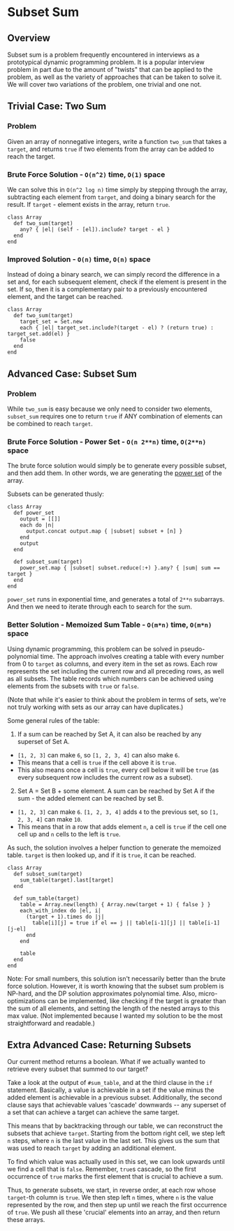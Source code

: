 # Subset Sum

## Overview

Subset sum is a problem frequently encountered in interviews as a prototypical dynamic programming problem. It is a popular interview problem in part due to the amount of "twists" that can be applied to the problem, as well as the variety of approaches that can be taken to solve it. We will cover two variations of the problem, one trivial and one not.

## Trivial Case: Two Sum

### Problem

Given an array of nonnegative integers, write a function `two_sum` that takes a `target`, and returns `true` if two elements from the array can be added to reach the target.

### Brute Force Solution - `O(n^2)` time, `O(1)` space

We can solve this in `O(n^2 log n)` time simply by stepping through the array, subtracting each element from `target`, and doing a binary search for the result. If `target` - element exists in the array, return `true`. 

    class Array
      def two_sum(target)
        any? { |el| (self - [el]).include? target - el }
      end
    end

### Improved Solution - `O(n)` time, `O(n)` space

Instead of doing a binary search, we can simply record the difference in a set and, for each subsequent element, check if the element is present in the set. If so, then it is a complementary pair to a previously encountered element, and the target can be reached.

    class Array
      def two_sum(target)
        target_set = Set.new
        each { |el| target_set.include?(target - el) ? (return true) : target_set.add(el) }
        false
      end
    end

## Advanced Case: Subset Sum

### Problem

While `two_sum` is easy because we only need to consider two elements, `subset_sum` requires one to return `true` if ANY combination of elements can be combined to reach `target`. 

### Brute Force Solution - Power Set - `O(n 2**n)` time, `O(2**n)` space

The brute force solution would simply be to generate every possible subset, and then add them. In other words, we are generating the [power set](link) of the array.

Subsets can be generated thusly:

    class Array
      def power_set
        output = [[]]
        each do |n|
          output.concat output.map { |subset| subset + [n] }
        end
        output
      end

      def subset_sum(target)
        power_set.map { |subset| subset.reduce(:+) }.any? { |sum| sum == target }
      end
    end

`power_set` runs in exponential time, and generates a total of `2**n` subarrays. And then we need to iterate through each to search for the sum.

### Better Solution - Memoized Sum Table - `O(m*n)` time, `O(m*n)` space

Using dynamic programming, this problem can be solved in pseudo-polynomial time. The approach involves creating a table with every number from 0 to `target` as columns, and every item in the set as rows. Each row represents the set including the current row and all preceding rows, as well as all subsets. The table records which numbers can be achieved using elements from the subsets with `true` or `false`.

(Note that while it's easier to think about the problem in terms of sets, we're not truly working with sets as our array can have duplicates.)

Some general rules of the table:

1. If a sum can be reached by Set A, it can also be reached by any superset of Set A.
  * `[1, 2, 3]` can make `6`, so `[1, 2, 3, 4]` can also make `6`.
  * This means that a cell is `true` if the cell above it is `true`.
  * This also means once a cell is `true`, every cell below it will be `true` (as every subsequent row includes the current row as a subset).
2. Set A = Set B + some element. A sum can be reached by Set A if the sum - the added element can be reached by set B.
  * `[1, 2, 3]` can make `6`. `[1, 2, 3, 4]` adds `4` to the previous set, so `[1, 2, 3, 4]` can make `10`.
  * This means that in a row that adds element `n`, a cell is `true` if the cell one cell up and `n` cells to the left is `true`.

As such, the solution involves a helper function to generate the memoized table. `target` is then looked up, and if it is `true`, it can be reached.

    class Array
      def subset_sum(target)
        sum_table(target).last[target]
      end

      def sum_table(target)
        table = Array.new(length) { Array.new(target + 1) { false } }
        each_with_index do |el, i|
          (target + 1).times do |j|
            table[i][j] = true if el == j || table[i-1][j] || table[i-1][j-el]
          end
        end

        table
      end
    end

Note: For small numbers, this solution isn't necessarily better than the brute force solution. However, it is worth knowing that the subset sum problem is NP-hard, and the DP solution approximates polynomial time. Also, micro-optimizations can be implemented, like checking if the target is greater than the sum of all elements, and setting the length of the nested arrays to this max value. (Not implemented because I wanted my solution to be the most straightforward and readable.)

## Extra Advanced Case: Returning Subsets

Our current method returns a boolean. What if we actually wanted to retrieve every subset that summed to our target?

Take a look at the output of `#sum_table`, and at the third clause in the `if` statement. Basically, a value is achievable in a set if the value minus the added element is achievable in a previous subset. Additionally, the second clause says that achievable values 'cascade' downwards -- any superset of a set that can achieve a target can achieve the same target.

This means that by backtracking through our table, we can reconstruct the subsets that achieve `target`. Starting from the bottom right cell, we step left `n` steps, where `n` is the last value in the last set. This gives us the sum that was used to reach `target` by adding an additional element. 

To find which value was actually used in this set, we can look upwards until we find a cell that is `false`. Remember, `true`s cascade, so the first occurrence of `true` marks the first element that is crucial to achieve a sum. 

Thus, to generate subsets, we start, in reverse order, at each row whose `target`-th column is `true`. We then step left `n` times, where `n` is the value represented by the row, and then step up until we reach the first occurrence of `true`. We push all these 'crucial' elements into an array, and then return these arrays.